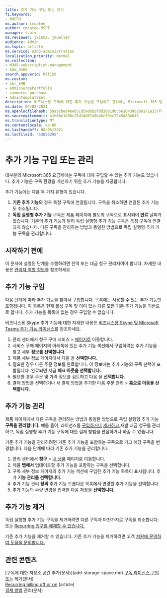 ```yaml
---
title: 추가 기능 구입 또는 관리
f1.keywords:
- NOCSH
ms.author: cmcatee
author: cmcatee-MSFT
manager: scotv
ms.reviewer: jkinma, jmueller
audience: Admin
ms.topic: article
ms.service: o365-administration
localization_priority: Normal
ms.collection:
- M365-subscription-management
- Adm_O365
search.appverid: MET150
ms.custom:
- okr_SMB
- AdminSurgePortfolio
- commerce_purchase
- AdminTemplateSet
description: 비즈니스용 구독에 대한 추가 기능을 구입하고 관리하는 Microsoft 365 방법을 알아보하세요.
ms.date: 04/02/2021
ms.openlocfilehash: 59abcbed4ee051d59d6b5fdd2091d0cb6164396269171a157fd447ce2e6f1b16
ms.sourcegitcommit: a1b66e1e80c25d14d67a9b46c79ec7245d88e045
ms.translationtype: MT
ms.contentlocale: ko-KR
ms.lasthandoff: 08/05/2021
ms.locfileid: "53856298"
---
```

# <a name="buy-or-manage-add-ons"></a>추가 기능 구입 또는 관리

대부분의 Microsoft 365 요금제에는 구독에 대해 구입할 수 있는 추가 기능도 있습니다. 추가 기능은 구독 환경을 개선하기 위한 추가 기능을 제공합니다.

추가 기능에는 다음 두 가지 유형이 있습니다.

1. **기존 추가 기능의** 경우 특정 구독에 연결됩니다. 구독을 취소하면 연결된 추가 기능도 취소됩니다.
2. **독립 실행형 추가 기능** 구독은 제품 페이지에 별도의 구독으로 표시되어 **만료** 날짜가 있습니다. 기존의 추가 기능과 달리 독립 실행형 추가 기능 구독은 특정 구독에 연결되지 않습니다. 다른 구독을 관리하는 방법과 동일한 방법으로 독립 실행형 추가 기능 구독을 관리합니다.

## <a name="before-you-begin"></a>시작하기 전에

이 문서에 설명된 단계를 수행하려면 전역 또는 대금 청구 관리자여야 합니다. 자세한 내용은 [관리자 역할 정보](../admin/add-users/about-admin-roles.md)를 참조하세요.

## <a name="buy-an-add-on"></a>추가 기능 구입

다음 단계에 따라 추가 기능을 찾아서 구입합니다. 목록에는 사용할 수 있는 추가 기능만 포함됩니다. 이 목록은 현재 활성 구독 및 이미 있는 다른 모든 기존 추가 기능을 기반으로 합니다. 추가 기능을 목록에 없는 경우 구입할 수 없습니다.

비즈니스용 Skype 추가 기능에 대한 자세한 내용은 [비즈니스용 Skype 및 Microsoft Teams 추가 기능 라이선스](/SkypeForBusiness/skype-for-business-and-microsoft-teams-add-on-licensing/skype-for-business-and-microsoft-teams-add-on-licensing)를 참조하세요.

1. 관리 센터에서 청구 구매  서비스 \> <a href="https://go.microsoft.com/fwlink/p/?linkid=868433" target="_blank">페이지로</a> 이동합니다.
2. 서비스 구매 페이지의  아래쪽에 있는  추가 기능 섹션에서 구입하려는 추가 기능을 찾고 세부 **정보를 선택합니다.**
3. 제품 세부 정보 페이지에서 다음 을 **선택합니다.**
4. 필요한 경우 다른 주문 정보를 완료합니다. 이 정보에는 추가 기능의 구독 선택이 포함됩니다. 완료되면 지금 **체크 아웃을 선택합니다.**
5. 필요한 경우 주문 및 가격 정보를 검토하고 다음 을 **선택합니다.**
6. 결제 방법을 선택하거나 새 결제 방법을 추가한 다음 주문 관리  >  **홈으로 이동을 선택합니다.**

## <a name="manage-an-add-on"></a>추가 기능 관리

제품 페이지에서 다른 구독을 관리하는 방법과 동일한 방법으로 독립 실행형 추가 기능 **구독을 관리합니다.** 예를 들어, 라이선스를 [구입하거나](licenses/buy-licenses.md) [제거하고,](subscriptions/renew-your-subscription.md)재발 대금 청구를 관리하고, [](billing-and-payments/manage-payment-methods.md) 독립 실행형 추가 기능 구독에 대한 결제 방법을 편집하거나 바꿀 수 있습니다.

기존 추가 기능을 관리하려면 기존 추가 기능을 포함하는 구독으로 가고 해당 구독을 변경합니다. 다음 단계에 따라 기존 추가 기능을 관리합니다.
  
1. 관리 센터에서 **청구** \> <a href="https://go.microsoft.com/fwlink/p/?linkid=842054" target="_blank">내 상품</a> 페이지로 이동합니다.
2. 제품 **탭에서** 업데이트할 추가 기능을 포함하는 구독을 선택합니다.
3. 구독 세부 정보 페이지의  추가 기능 섹션에 구입한 추가 기능 목록이 표시됩니다. 추가 **기능 관리를 선택합니다.**
4. 추가 기능 관리 **창의** 추가 기능  드롭다운 목록에서 변경할 추가 기능을 선택합니다.
5. 추가 기능의 수량 변경을 입력한 다음 저장을 **선택합니다.**

## <a name="remove-an-add-on"></a>추가 기능 제거

독립 실행형 추가 기능 구독을 [](subscriptions/cancel-your-subscription.md)제거하려면 다른 구독과 마찬가지로 구독을 취소합니다. 또는 [Recurring 청구를 해제할 수 있습니다.](subscriptions/renew-your-subscription.md)

기존 추가 기능을 제거할 수 있습니다. 기존 추가 기능을 제거하려면 고객 [지원에 문의하여 도움을 문의합니다.](../business-video/get-help-support.md)
  
## <a name="related-content"></a>관련 콘텐츠

[구독에 대한 저장소 공간 추가(문서)\](add-storage-space.md)
[구독 라이선스 구입 또는](licenses/buy-licenses.md) 제거(문서)\
[Recurring billing off or on](subscriptions/renew-your-subscription.md#turn-recurring-billing-off-or-on) (article)\
[결제 방법](billing-and-payments/manage-payment-methods.md) 관리(문서)

